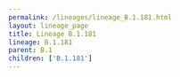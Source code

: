 ```yaml
---
permalink: /lineages/lineage_B.1.181.html
layout: lineage_page
title: Lineage B.1.181
lineage: B.1.181
parent: B.1
children: ['B.1.181']
---
```

